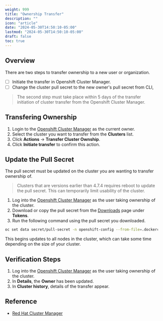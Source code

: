 ```yaml
---
weight: 999
title: "Ownership Transfer"
description: ""
icon: "article"
date: "2024-05-30T14:50:10-05:00"
lastmod: "2024-05-30T14:50:10-05:00"
draft: false
toc: true
---
```


## Overview

There are two steps to transfer ownership to a new user or organization.

- [ ] Initiate the transfer in Openshift Cluster Manager.
- [ ] Change the cluster pull secret to the new owner's pull secret from CLI,

> The second step must take place within 5 days of the transfer initiation of cluster transfer from the Openshift Cluster Manager.

## Transfering Ownership

1. Login to the [Openshift Cluster Manager](https://console.redhat.com/openshift) as the current owner.
2. Select the cluster you want to transfer from the **Clusters** list.
3. Click **Actions** -> **Transfer Cluster Ownship**.
4. Click **Initiate transfer** to confirm this action.

## Update the Pull Secret

The pull secret must be updated on the cluster you are wanting to transfer ownership of.

> Clusters that are versions earlier than 4.7.4 requires reboot to update the pull secret. This can temporarily limit usability of the cluster.

1. Log into the [Openshift Cluster Manager](https://console.redhat.com/openshift) as the user taking ownership of the cluster.
2. Download or copy the pull secret from the [Downloads](https://console.redhat.com/openshift/downloads) page under **Tokens**.
3. Run the following command using the pull secret you downloaded. 

```bash
oc set data secret/pull-secret -n openshift-config --from-file=.dockerconfigjson=pull-secret.txt
```

This begins updates to all nodes in the cluster, which can take some time depending on the size of your cluster.

## Verification Steps

1. Log into the [Openshift Cluster Manager](https://console.redhat.com/openshift) as the user taking ownership of the cluster.
2. In **Details**, the **Owner** has been updated.
3. In **Cluster history**, details of the transfer appear.

## Reference

- [Red Hat Cluster Manager](https://access.redhat.com/documentation/en-us/openshift_cluster_manager/2022/html/managing_clusters/assembly-managing-clusters#transferring-cluster-ownership_downloading-and-updating-pull-secrets)